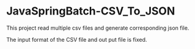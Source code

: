# JavaSpringBatch-CSV_To_JSON
This project read multiple csv files and generate corresponding json file.

The input format of the CSV file and out put file is fixed.
